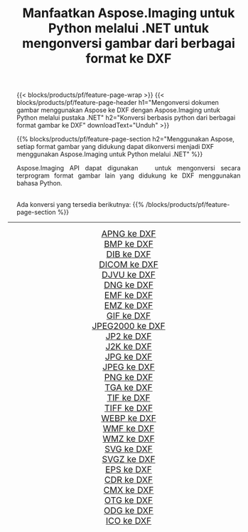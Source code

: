 ﻿---
title: Manfaatkan Aspose.Imaging untuk Python melalui .NET untuk mengonversi gambar dari berbagai format ke DXF 
weight: 3920
url: /id/python-net/conversion/to/dxf/ 
lang: id
langdirlevel: 2
locales: zh-hans,ja,it,ru,de,es,fr,nl,id,lt,pl,pt,vi,tr,ko,zh-hant,ar,hi,th,sv,cs,uk,he
description: Anda dapat menggunakan Aspose.Imaging untuk Python melalui pustaka .NET untuk mengonversi dari berbagai format ke DXF
---

{{< blocks/products/pf/feature-page-wrap >}}
{{< blocks/products/pf/feature-page-header h1="Mengonversi dokumen gambar menggunakan Aspose ke DXF dengan Aspose.Imaging untuk Python melalui pustaka .NET" h2="Konversi berbasis python dari berbagai format gambar ke DXF" downloadText="Unduh" >}}


{{% blocks/products/pf/feature-page-section  h2="Menggunakan Aspose, setiap format gambar yang didukung dapat dikonversi menjadi DXF menggunakan Aspose.Imaging untuk Python melalui .NET" %}}
<p align=justify>Aspose.Imaging API dapat digunakan   untuk mengonversi secara terprogram format gambar lain yang didukung ke DXF menggunakan bahasa Python.</p>
<br/>
Ada konversi yang tersedia berikutnya:
{{% /blocks/products/pf/feature-page-section %}}
<div class="container-fluid productfamilypage bg-gray">
    <div class="convertypes bg-gray agp-content section">
        <div class="container">
		<hr style="margin-left:-20px;"/>
		<div class="row other-converters" style="gap: 10px;font-size: 19px;text-align:center;">
		    <div class='col-md-2 other-converter remove-lp remove-rp'><a href="/imaging/id/python-net/conversion/apng-to-dxf/" style="padding:15px;">APNG ke DXF</a></div>
<div class='col-md-2 other-converter remove-lp remove-rp'><a href="/imaging/id/python-net/conversion/bmp-to-dxf/" style="padding:15px;">BMP ke DXF</a></div>
<div class='col-md-2 other-converter remove-lp remove-rp'><a href="/imaging/id/python-net/conversion/dib-to-dxf/" style="padding:15px;">DIB ke DXF</a></div>
<div class='col-md-2 other-converter remove-lp remove-rp'><a href="/imaging/id/python-net/conversion/dicom-to-dxf/" style="padding:15px;">DICOM ke DXF</a></div>
<div class='col-md-2 other-converter remove-lp remove-rp'><a href="/imaging/id/python-net/conversion/djvu-to-dxf/" style="padding:15px;">DJVU ke DXF</a></div>
<div class='col-md-2 other-converter remove-lp remove-rp'><a href="/imaging/id/python-net/conversion/dng-to-dxf/" style="padding:15px;">DNG ke DXF</a></div>
<div class='col-md-2 other-converter remove-lp remove-rp'><a href="/imaging/id/python-net/conversion/emf-to-dxf/" style="padding:15px;">EMF ke DXF</a></div>
<div class='col-md-2 other-converter remove-lp remove-rp'><a href="/imaging/id/python-net/conversion/emz-to-dxf/" style="padding:15px;">EMZ ke DXF</a></div>
<div class='col-md-2 other-converter remove-lp remove-rp'><a href="/imaging/id/python-net/conversion/gif-to-dxf/" style="padding:15px;">GIF ke DXF</a></div>
<div class='col-md-2 other-converter remove-lp remove-rp'><a href="/imaging/id/python-net/conversion/jpeg2000-to-dxf/" style="padding:15px;">JPEG2000 ke DXF</a></div>
<div class='col-md-2 other-converter remove-lp remove-rp'><a href="/imaging/id/python-net/conversion/jp2-to-dxf/" style="padding:15px;">JP2 ke DXF</a></div>
<div class='col-md-2 other-converter remove-lp remove-rp'><a href="/imaging/id/python-net/conversion/j2k-to-dxf/" style="padding:15px;">J2K ke DXF</a></div>
<div class='col-md-2 other-converter remove-lp remove-rp'><a href="/imaging/id/python-net/conversion/jpg-to-dxf/" style="padding:15px;">JPG ke DXF</a></div>
<div class='col-md-2 other-converter remove-lp remove-rp'><a href="/imaging/id/python-net/conversion/jpeg-to-dxf/" style="padding:15px;">JPEG ke DXF</a></div>
<div class='col-md-2 other-converter remove-lp remove-rp'><a href="/imaging/id/python-net/conversion/png-to-dxf/" style="padding:15px;">PNG ke DXF</a></div>
<div class='col-md-2 other-converter remove-lp remove-rp'><a href="/imaging/id/python-net/conversion/tga-to-dxf/" style="padding:15px;">TGA ke DXF</a></div>
<div class='col-md-2 other-converter remove-lp remove-rp'><a href="/imaging/id/python-net/conversion/tif-to-dxf/" style="padding:15px;">TIF ke DXF</a></div>
<div class='col-md-2 other-converter remove-lp remove-rp'><a href="/imaging/id/python-net/conversion/tiff-to-dxf/" style="padding:15px;">TIFF ke DXF</a></div>
<div class='col-md-2 other-converter remove-lp remove-rp'><a href="/imaging/id/python-net/conversion/webp-to-dxf/" style="padding:15px;">WEBP ke DXF</a></div>
<div class='col-md-2 other-converter remove-lp remove-rp'><a href="/imaging/id/python-net/conversion/wmf-to-dxf/" style="padding:15px;">WMF ke DXF</a></div>
<div class='col-md-2 other-converter remove-lp remove-rp'><a href="/imaging/id/python-net/conversion/wmz-to-dxf/" style="padding:15px;">WMZ ke DXF</a></div>
<div class='col-md-2 other-converter remove-lp remove-rp'><a href="/imaging/id/python-net/conversion/svg-to-dxf/" style="padding:15px;">SVG ke DXF</a></div>
<div class='col-md-2 other-converter remove-lp remove-rp'><a href="/imaging/id/python-net/conversion/svgz-to-dxf/" style="padding:15px;">SVGZ ke DXF</a></div>
<div class='col-md-2 other-converter remove-lp remove-rp'><a href="/imaging/id/python-net/conversion/eps-to-dxf/" style="padding:15px;">EPS ke DXF</a></div>
<div class='col-md-2 other-converter remove-lp remove-rp'><a href="/imaging/id/python-net/conversion/cdr-to-dxf/" style="padding:15px;">CDR ke DXF</a></div>
<div class='col-md-2 other-converter remove-lp remove-rp'><a href="/imaging/id/python-net/conversion/cmx-to-dxf/" style="padding:15px;">CMX ke DXF</a></div>
<div class='col-md-2 other-converter remove-lp remove-rp'><a href="/imaging/id/python-net/conversion/otg-to-dxf/" style="padding:15px;">OTG ke DXF</a></div>
<div class='col-md-2 other-converter remove-lp remove-rp'><a href="/imaging/id/python-net/conversion/odg-to-dxf/" style="padding:15px;">ODG ke DXF</a></div>
<div class='col-md-2 other-converter remove-lp remove-rp'><a href="/imaging/id/python-net/conversion/ico-to-dxf/" style="padding:15px;">ICO ke DXF</a></div>
                </div>
        </div>
    </div>
</div>
<br/>

